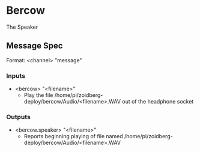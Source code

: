 # Bercow

The Speaker

## Message Spec

Format: \<channel> "message"

### Inputs

* \<bercow> "\<filename>"
  * Play the file /home/pi/zoidberg-deploy/bercow/Audio/\<filename>.WAV out of the headphone socket

### Outputs

* \<bercow.speaker> "\<filename>"
  * Reports beginning playing of file named /home/pi/zoidberg-deploy/bercow/Audio/\<filename>.WAV